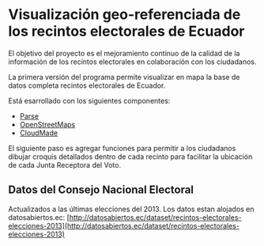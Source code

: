 Visualización geo-referenciada de los recintos electorales de Ecuador
=====================================================================
El objetivo del proyecto es el mejoramiento continuo de la calidad de la información de los recintos electorales en colaboración con los ciudadanos.

La primera versión del programa permite visualizar en  mapa la base de datos completa recintos electorales de Ecuador.

Está esarrollado con los siguientes componentes:

* [Parse](http://www.parse.com)
* [OpenStreetMaps](http://www.openstreetmaps.org)
* [CloudMade](https://www.cloudmade.com)

El siguiente paso es agregar funciones para permitir a los ciudadanos dibujar croquis detallados dentro de cada recinto para facilitar la ubicación de cada Junta Receptora del Voto.

Datos del Consejo Nacional Electoral
------------------------------------
Actualizados a las últimas elecciones del 2013. Los datos estan alojados en datosabiertos.ec: [http://datosabiertos.ec/dataset/recintos-electorales-elecciones-2013](http://datosabiertos.ec/dataset/recintos-electorales-elecciones-2013)
